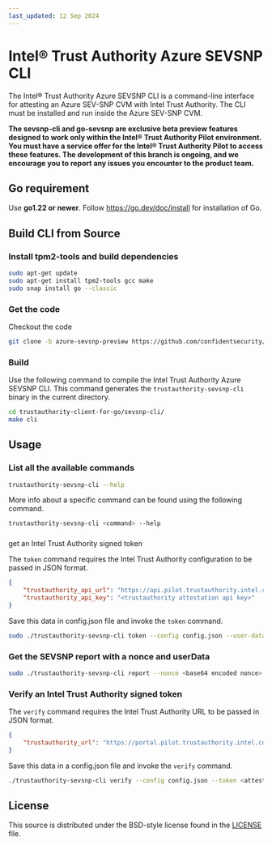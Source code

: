 ```yaml
---
last_updated: 12 Sep 2024
---
```


# Intel® Trust Authority Azure SEVSNP CLI

The Intel® Trust Authority Azure SEVSNP CLI is a command-line interface for attesting an Azure SEV-SNP CVM with Intel Trust Authority. The CLI must be installed and run inside the Azure SEV-SNP CVM. 

**The sevsnp-cli and go-sevsnp are exclusive beta preview features designed to work only within the Intel® Trust Authority Pilot environment. You must have a service offer for the Intel® Trust Authority Pilot to access these features. The development of this branch is ongoing, and we encourage you to report any issues you encounter to the product team.**

## Go requirement

Use <b>go1.22 or newer</b>. Follow https://go.dev/doc/install for installation of Go.

## Build CLI from Source

### Install tpm2-tools and build dependencies
```sh
sudo apt-get update
sudo apt-get install tpm2-tools gcc make
sudo snap install go --classic
```

### Get the code
Checkout the code
```sh
git clone -b azure-sevsnp-preview https://github.com/confidentsecurity/trustauthority-client-azure-sevsnp-preview-for-go
```

### Build
Use the following command to compile the Intel Trust Authority Azure SEVSNP CLI. This command generates the `trustauthority-sevsnp-cli` binary in the current directory.

```sh
cd trustauthority-client-for-go/sevsnp-cli/
make cli
```

## Usage

### List all the available commands

```sh
trustauthority-sevsnp-cli --help
```

More info about a specific command can be found using the following command.

```sh
trustauthority-sevsnp-cli <command> --help
```

### 
get an Intel Trust Authority signed token

The `token` command requires the Intel Trust Authority configuration to be passed in JSON format.

```json
{
    "trustauthority_api_url": "https://api.pilot.trustauthority.intel.com",
    "trustauthority_api_key": "<trustauthority attestation api key>"
}
```

Save this data in config.json file and invoke the `token` command.

```sh
sudo ./trustauthority-sevsnp-cli token --config config.json --user-data <base64 encoded userdata> --policy-ids <comma separated trustauthority attestation policy ids>
```

### Get the SEVSNP report with a nonce and userData

```sh
sudo ./trustauthority-sevsnp-cli report --nonce <base64 encoded nonce> --user-data <base64 encoded userdata>
```

### Verify an Intel Trust Authority signed token

The `verify` command requires the Intel Trust Authority URL to be passed in JSON format.

```json
{
    "trustauthority_url": "https://portal.pilot.trustauthority.intel.com"
}
```

Save this data in a config.json file and invoke the `verify` command.

```sh
./trustauthority-sevsnp-cli verify --config config.json --token <attestation token in JWT format>
```

## License

This source is distributed under the BSD-style license found in the [LICENSE](../LICENSE)
file.
